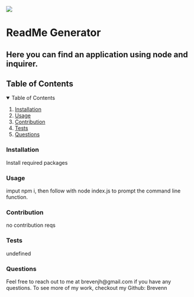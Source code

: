 
<img src='https://img.shields.io/badge/license-MIT-blue.svg'>
<h1> ReadMe Generator </h1>
<h2> Here you can find an application using node and inquirer. </h2>
<h2> Table of Contents </h2>
<details open="open">
<summary> Table of Contents </summary>
<ol>
<li><a href="#installation">Installation</a></li>
<li><a href="#usage">Usage</a></li>
<li><a href="#contribution">Contribution</a></li>
<li><a href="#tests">Tests</a></li>
<li><a href="#questions">Questions</a></li>
</details>

<h3 id="installation"> Installation </h3>
<p> Install required packages </p>

<h3 id="usage"> Usage </h3>
<p> imput npm i, then follow with node index.js to prompt the command line function. </p>

<h3 id="contribution"> Contribution </h3>
<p> no contribution reqs </p>

<h3 id="tests"> Tests </h3>
<p> undefined </p>

<h3 id="questions"> Questions </h3>
<p> Feel free to reach out to me at brevenjh@gmail.com if you have any questions. To see more of my work, checkout my Github: Brevenn </p>